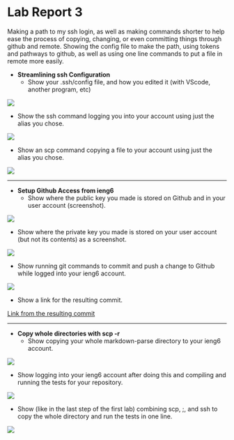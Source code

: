 # Lab Report 3

Making a path to my ssh login, as well as making commands shorter to help ease the process of copying, changing, or even committing things through github and remote. Showing the config file to make the path, using tokens and pathways to github, as well as using one line commands to put a file in remote more easily.

- **Streamlining ssh Configuration**
  - Show your .ssh/config file, and how you edited it (with VScode, another program, etc)  

![](https://github.com/emubarka/cse15l-lab-report-3/blob/main/Screen%20Shot%202022-05-05%20at%209.39.03%20AM.png)

  - Show the ssh command logging you into your account using just the alias you chose.

![](https://github.com/emubarka/cse15l-lab-report-3/blob/main/Screen%20Shot%202022-05-05%20at%209.40.59%20AM.png)

  - Show an scp command copying a file to your account using just the alias you chose.

![](https://github.com/emubarka/cse15l-lab-report-3/blob/main/Screen%20Shot%202022-05-05%20at%2012.56.45%20PM.png)

--------------------------------------------------------------------------------------------------------------------------------------------------------

- **Setup Github Access from ieng6**
  - Show where the public key you made is stored on Github and in your user account (screenshot).

![](https://github.com/emubarka/cse15l-lab-report-3/blob/main/Screen%20Shot%202022-05-05%20at%2010.33.46%20AM.png)

  - Show where the private key you made is stored on your user account (but not its contents) as a screenshot.

![](https://github.com/emubarka/cse15l-lab-report-3/blob/main/Screen%20Shot%202022-05-05%20at%2010.24.29%20AM.png)

  - Show running git commands to commit and push a change to Github while logged into your ieng6 account.

![](https://github.com/emubarka/cse15l-lab-report-3/blob/main/Screen%20Shot%202022-05-05%20at%2011.06.56%20AM.png)

  - Show a link for the resulting commit.


[Link from the resulting commit](https://github.com/emubarka/cse15l-lab-report-3-week-6.git)

--------------------------------------------------------------------------------------------------------------------------------------------------------

- **Copy whole directories with scp -r**
  - Show copying your whole markdown-parse directory to your ieng6 account.

![](https://github.com/emubarka/cse15l-lab-report-3/blob/main/Screen%20Shot%202022-05-05%20at%2011.26.20%20AM.png)

  - Show logging into your ieng6 account after doing this and compiling and running the tests for your repository.

![](https://github.com/emubarka/cse15l-lab-report-3/blob/main/Screen%20Shot%202022-05-05%20at%2011.59.09%20AM.png)

  - Show (like in the last step of the first lab) combining scp, ;, and ssh to copy the whole directory and run the tests in one line.

![](https://github.com/emubarka/cse15l-lab-report-3/blob/main/Screen%20Shot%202022-05-05%20at%2011.59.23%20AM.png)
